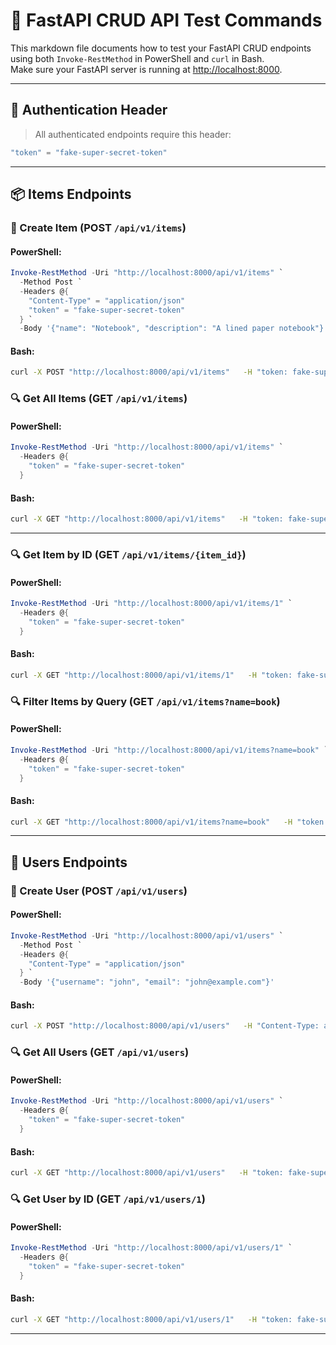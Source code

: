 
# 🧪 FastAPI CRUD API Test Commands

This markdown file documents how to test your FastAPI CRUD endpoints using both `Invoke-RestMethod` in PowerShell and `curl` in Bash.  
Make sure your FastAPI server is running at [http://localhost:8000](http://localhost:8000).

---

## 🔐 Authentication Header

> All authenticated endpoints require this header:

```powershell
"token" = "fake-super-secret-token"
```

---

## 📦 Items Endpoints

### 📃 Create Item (POST `/api/v1/items`)

#### PowerShell:

```powershell
Invoke-RestMethod -Uri "http://localhost:8000/api/v1/items" `
  -Method Post `
  -Headers @{
    "Content-Type" = "application/json"
    "token" = "fake-super-secret-token"
  } `
  -Body '{"name": "Notebook", "description": "A lined paper notebook"}'
```

#### Bash:

```bash
curl -X POST "http://localhost:8000/api/v1/items"   -H "token: fake-super-secret-token"   -H "Content-Type: application/json"   -d '{"name": "Notebook", "description": "A lined paper notebook"}'
```


### 🔍 Get All Items (GET `/api/v1/items`)

#### PowerShell:

```powershell
Invoke-RestMethod -Uri "http://localhost:8000/api/v1/items" `
  -Headers @{
    "token" = "fake-super-secret-token"
  }
```

#### Bash:

```bash
curl -X GET "http://localhost:8000/api/v1/items"   -H "token: fake-super-secret-token"
```

---

### 🔍 Get Item by ID (GET `/api/v1/items/{item_id}`)

#### PowerShell:

```powershell
Invoke-RestMethod -Uri "http://localhost:8000/api/v1/items/1" `
  -Headers @{
    "token" = "fake-super-secret-token"
  }
```

#### Bash:

```bash
curl -X GET "http://localhost:8000/api/v1/items/1"   -H "token: fake-super-secret-token"
```

### 🔍 Filter Items by Query (GET `/api/v1/items?name=book`)

#### PowerShell:

```powershell
Invoke-RestMethod -Uri "http://localhost:8000/api/v1/items?name=book" `
  -Headers @{
    "token" = "fake-super-secret-token"
  }
```

#### Bash:

```bash
curl -X GET "http://localhost:8000/api/v1/items?name=book"   -H "token: fake-super-secret-token"
```

---

## 👤 Users Endpoints

### 📃 Create User (POST `/api/v1/users`)

#### PowerShell:

```powershell
Invoke-RestMethod -Uri "http://localhost:8000/api/v1/users" `
  -Method Post `
  -Headers @{
    "Content-Type" = "application/json"
  } `
  -Body '{"username": "john", "email": "john@example.com"}'
```

#### Bash:

```bash
curl -X POST "http://localhost:8000/api/v1/users"   -H "Content-Type: application/json"   -d '{"username": "john", "email": "john@example.com"}'
```


### 🔍 Get All Users (GET `/api/v1/users`)

#### PowerShell:

```powershell
Invoke-RestMethod -Uri "http://localhost:8000/api/v1/users" `
  -Headers @{
    "token" = "fake-super-secret-token"
  }
```

#### Bash:

```bash
curl -X GET "http://localhost:8000/api/v1/users"   -H "token: fake-super-secret-token"
```

### 🔍 Get User by ID (GET `/api/v1/users/1`)

#### PowerShell:

```powershell
Invoke-RestMethod -Uri "http://localhost:8000/api/v1/users/1" `
  -Headers @{
    "token" = "fake-super-secret-token"
  }
```

#### Bash:

```bash
curl -X GET "http://localhost:8000/api/v1/users/1"   -H "token: fake-super-secret-token"
```

---
